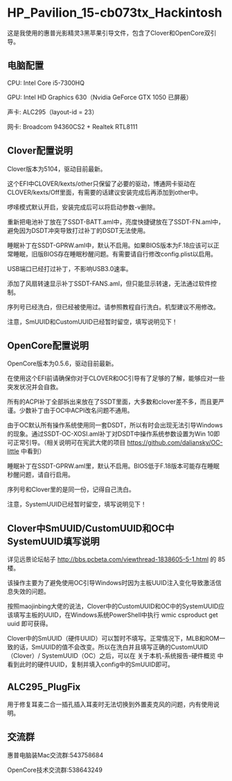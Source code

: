 # HP_Pavilion_15-cb073tx_Hackintosh

这是我使用的惠普光影精灵3黑苹果引导文件，包含了Clover和OpenCore双引导。

## 电脑配置

CPU: Intel Core i5-7300HQ

GPU: Intel HD Graphics 630（Nvidia GeForce GTX 1050 已屏蔽）

声卡: ALC295（layout-id = 23）

网卡: Broadcom 94360CS2 + Realtek RTL8111

## Clover配置说明

Clover版本为5104，驱动目前最新。

这个EFI中CLOVER/kexts/other只保留了必要的驱动，博通网卡驱动在CLOVER/kexts/Off里面，有需要的话建议安装完成后再添加到other中。

啰嗦模式默认开启，安装完成后可以将启动参数-v删除。

重新把电池补丁放在了SSDT-BATT.aml中，亮度快捷键放在了SSDT-FN.aml中，避免因为DSDT冲突导致打过补丁的DSDT无法使用。

睡眠补丁在SSDT-GPRW.aml中，默认不启用。如果BIOS版本为F.18应该可以正常睡眠，旧版BIOS存在睡眠秒醒问题。有需要请自行修改config.plist以启用。

USB端口已经打过补丁，不影响USB3.0速率。

添加了风扇转速显示补丁SSDT-FANS.aml，但只能显示转速，无法通过软件控制。

序列号已经洗白，但已经被使用过。请参照教程自行洗白。机型建议不用修改。

注意，SmUUID和CustomUUID已经暂时留空，填写说明见下！

## OpenCore配置说明

OpenCore版本为0.5.6，驱动目前最新。

在使用这个EFI前请确保你对于CLOVER和OC引导有了足够的了解，能够应对一些突发状况并会自救。

所有的ACPI补丁全部拆出来放在了SSDT里面，大多数和clover差不多，而且更严谨。少数补丁由于OC中ACPI改名问题不通用。

由于OC默认所有操作系统使用同一套DSDT，所以有时会出现无法引导Windows的现象。通过SSDT-OC-XOSI.aml补丁对DSDT中操作系统参数设置为Win 10即可正常引导。（相关说明可在宪武大佬的项目 https://github.com/daliansky/OC-little 中看到）

睡眠补丁在SSDT-GPRW.aml里，默认不启用。BIOS低于F.18版本可能存在睡眠秒醒问题，请自行启用。

序列号和Clover里的是同一份，记得自己洗白。

注意，SystemUUID已经暂时留空，填写说明见下！

## Clover中SmUUID/CustomUUID和OC中SystemUUID填写说明

详见远景论坛帖子 http://bbs.pcbeta.com/viewthread-1838605-5-1.html 的 85 楼。

该操作主要为了避免使用OC引导Windows时因为主板UUID注入变化导致激活信息失效的问题。

按照maojinbing大佬的说法，Clover中的CustomUUID和OC中的SystemUUID应该填写主板的UUID，在Windows系统PowerShell中执行 wmic csproduct get uuid 即可获得。

Clover中的SmUUID（硬件UUID）可以暂时不填写。正常情况下，MLB和ROM一致的话，SmUUID的值不会改变。所以在洗白并且填写正确的CustomUUID（Clover）/ SystemUUID（OC）之后，可以在 关于本机-系统报告-硬件概览 中看到此时的硬件UUID，复制并填入config中的SmUUID即可。

## ALC295_PlugFix

用于修复耳麦二合一插孔插入耳麦时无法切换到外置麦克风的问题，内有使用说明。

## 交流群

惠普电脑装Mac交流群:543758684

OpenCore技术交流群:538643249
